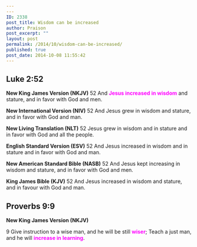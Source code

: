 ```yaml
---
---
ID: 2338
post_title: Wisdom can be increased
author: Praison
post_excerpt: ""
layout: post
permalink: /2014/10/wisdom-can-be-increased/
published: true
post_date: 2014-10-08 11:55:42
---
```

<h2>Luke 2:52</h2>
<strong>New King James Version (NKJV)</strong>
52 And <span style="color: #ff00ff;"><strong>Jesus increased in wisdom</strong></span> and stature, and in favor with God and men.

<strong>New International Version (NIV)</strong>
52 And Jesus grew in wisdom and stature, and in favor with God and man.

<strong>New Living Translation (NLT)</strong>
52 Jesus grew in wisdom and in stature and in favor with God and all the people.

<strong>English Standard Version (ESV)</strong>
52 And Jesus increased in wisdom and in stature and in favor with God and man.

<strong>New American Standard Bible (NASB)</strong>
52 And Jesus kept increasing in wisdom and stature, and in favor with God and men.

<strong>King James Bible (KJV)</strong>
52 And Jesus increased in wisdom and stature, and in favour with God and man.
<h2><strong>Proverbs 9:9</strong></h2>
<strong>New King James Version (NKJV)</strong>

9 Give instruction to a wise man, and he will be still <span style="color: #ff00ff;"><strong>wiser</strong></span>;
Teach a just man, and he will <span style="color: #ff00ff;"><strong>increase in learning</strong></span>.
